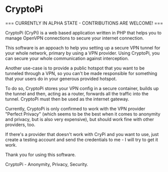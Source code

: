 # CryptoPi

=== CURRENTLY IN ALPHA STATE - CONTRIBUTIONS ARE WELCOME! ===

CryptoPi (CryPi) is a web based application written in PHP that helps you to manage OpenVPN connections to secure your internet connection.

This software is an appoach to help you setting up a secure VPN tunnel for your whole network, primary by using a VPN provider. Using CryptoPi, you can secure your whole communication against interception.

Another use-case is to provide a public hotspot that you want to be tunneled through a VPN, so you can't be made responsible for something that your users do in your generous provided hotspot.

To do so, CryptoPi stores your VPN config in a secure container, builds up the tunnel and then, acting as a router, forwards all the traffic into the tunnel. CryptoPi must then be used as the internet gateway.

Currently, CryptoPi is only confirmed to work with the VPN provider "Perfect Privacy" (which seems to be the best when it comes to anonymity and privacy, but is also very expensive), but should work fine with other providers, too.

If there's a provider that doesn't work with CryPi and you want to use, just create a testing account and send the credentials to me - I will try to get it work.

Thank you for using this software.

CryptoPi - Anonymity, Privacy, Security.
